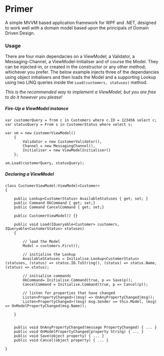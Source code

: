 # Primer

A simple MVVM based application framework for WPF and .NET, designed to work well with a domain model based upon the principals of Domain Driven Design.

### Usage

There are four main dependacies on a ViewModel; a Validator, a Messaging-Channel, a ViewModel-Initialiser and of course the Model. They can be injected-in, or created in the constructor or any other method; whichever you prefer. The below example injects three of the dependancies using object initialisers and then loads the Model and a supporting Lookup using two LINQ queries inside the <code>Load(customers, statuses)</code> method. 

<em>This is the recommended way to implement a ViewModel, but you are free to do it however you please!</em>

##### Fire-Up a ViewModel instance

    var customerQuery = from c in Customers where c.ID = 123456 select c;
    var statusQuery = From s in CustomerStatus where select s;
    
    var vm = new CustomerViewModel() 
        { 
            Validator = new CustomerValidator(),
            Channel = new MessagingChannel(),
            Initialiser = new ViewModelInitialiser()
        };
        
    vm.Load(customerQuery, statusQuery);


##### Declaring a ViewModel

    class CustomerViewModel:ViewModel<Customer>
    {
    
        public Lookup<CustomerStatus> AvailableStatuses { get; set; }
        public Command OkCommand { get; set;}
        public Command CancelCommand { get; set;}
        
        public CustomerViewModel() {}

        public void Load(IQueryable<Customer> customers, IQueryable<CustomerStatus> statuses)
        {
        
            // load the Model
            Model = customers.First();
            
            // initialise the Lookup
            AvailableStatuses = Initialise.Lookup<CustomerStatus>(statuses, (status) => status.ID.ToString(), (status) => status.Name, (status) => status);

            // initialise commands
            OkCommand= Initialise.Command(true, p => Save(p));
            CancelCommand = Initialise.Command(true, p => Cancel(p));
            
            // listen for properties that have changed
            Listen<PropertyChanged>((msg) => OnAnyPropertyChanged(msg));
            Listen<PropertyChanged>((msg) msg.Sender == this.Model, (msg) => OnModelPropertyChanged(msg.Name));
            
        }
        
        
        public void OnAnyPropertyChanged(message PropertyChanged) { ... }
        public void OnModelPropertyChanged(property String) { ... }
        public void Save(object property) { ... }
        public void Cancel(object property) { ... }
  
    }
    
